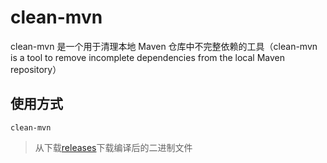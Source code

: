 # clean-mvn
clean-mvn 是一个用于清理本地 Maven 仓库中不完整依赖的工具（clean-mvn is a tool to remove incomplete dependencies from the local Maven repository）
## 使用方式
```shell
clean-mvn
```

> 从下载[releases](https://github.com/lyj404/clean-mvn/releases/latest)下载编译后的二进制文件